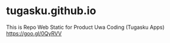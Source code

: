 # tugasku.github.io
This is Repo Web Static for Product Uwa Coding (Tugasku Apps)
https://goo.gl/0QyRVV
